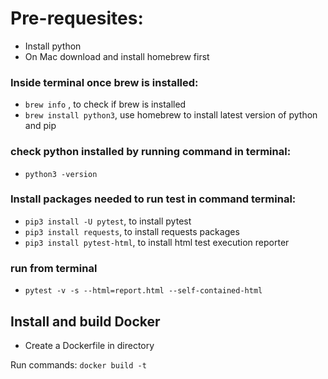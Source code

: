 # Pre-requesites:
- Install python
- On Mac download and install homebrew first

### Inside terminal once brew is installed:
- `brew info` , to check if brew is installed
- `brew install python3`, use homebrew to install latest version of python and pip

### check python installed by running command in terminal:
- `python3 -version`

### Install packages needed to run test in command terminal:
- `pip3 install -U pytest`, to install pytest
- `pip3 install requests`, to install requests packages
- `pip3 install pytest-html`, to install html test execution reporter

### run from terminal
- `pytest -v -s --html=report.html --self-contained-html`

## Install and build Docker
- Create a Dockerfile in directory

Run commands:
` docker build -t `

` `